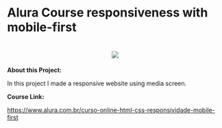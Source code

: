 # Alura Course responsiveness with mobile-first 

<h1 align="center"> <img src="image/gif.gif"></h1>


**About this Project:**

In this project I made a responsive website using media screen.

**Course Link:**

https://www.alura.com.br/curso-online-html-css-responsividade-mobile-first